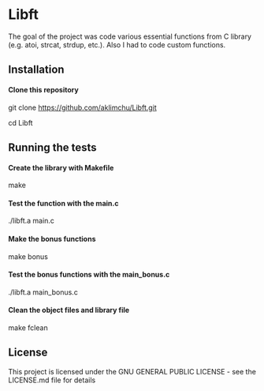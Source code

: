 # Libft
The goal of the project was code various essential functions from C library (e.g. atoi, strcat, strdup, etc.).
Also I had to code custom functions.

## Installation

<!-- start:code block -->
#### Clone this repository
git clone https://github.com/aklimchu/Libft.git

cd Libft

<!-- end:code block -->

## Running the tests

<!-- start:code block -->
#### Create the library with Makefile
make

#### Test the function with the main.c
./libft.a main.c

#### Make the bonus functions
make bonus

#### Test the bonus functions with the main_bonus.c
./libft.a main_bonus.c

#### Clean the object files and library file
make fclean

<!-- end:code block -->

## License
This project is licensed under the GNU GENERAL PUBLIC LICENSE - see the LICENSE.md file for details
